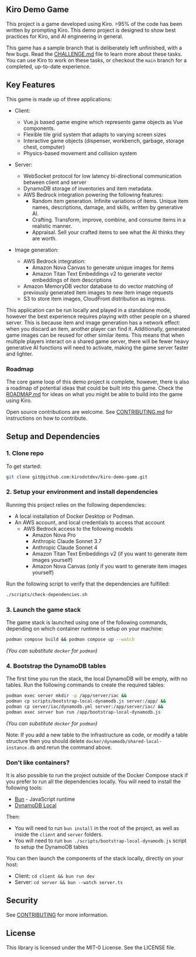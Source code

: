 ## Kiro Demo Game

This project is a game developed using Kiro. >95% of the code
has been written by prompting Kiro. This demo project is
designed to show best practices for Kiro, and AI engineering
in general.

This game has a sample branch that is deliberately left
unfinished, with a few bugs. Read the [CHALLENGE.md](CHALLENGE.md)
file to learn more about these tasks. You can use Kiro to work
on these tasks, or checkout the `main` branch for a completed,
up-to-date experience.

## Key Features

This game is made up of three applications:

- Client:
  * Vue.js based game engine which represents game objects as
    Vue components.
  * Flexible tile grid system that adapts to varying screen sizes
  * Interactive game objects (dispenser, workbench, garbage, storage chest, computer)
  * Physics-based movement and collision system
  
- Server:
  * WebSocket protocol for low latency bi-directional communication between client and server
  * DynamoDB storage of inventories and item metadata.
  * AWS Bedrock integration powering the following features:
     * Random item generation. Infinite variations of items. Unique item names,
       descriptions, damage, and skills, written by generative AI.
     * Crafting. Transform, improve, combine, and consume items in a
       realistic manner.
     * Appraisal. Sell your crafted items to see what the AI thinks
       they are worth.
  
- Image generation:
  * AWS Bedrock integration:
    * Amazon Nova Canvas to generate unique images for items
    * Amazon Titan Text Embeddings v2 to generate vector embeddings of item descriptions
  * Amazon MemoryDB vector database to do vector matching of previously generated item images to new item image requests
  * S3 to store item images, CloudFront distribution as ingress.

This application can be run locally and played in a standalone mode,
however the best experience requires playing with other people
on a shared server. This is because item and image generation has
a network effect: when you discard an item, another player can find it.
Additionally, generated game images can be reused for other
similar items. This means that when multiple players
interact on a shared game server, there will be fewer heavy
generative AI functions will need to activate, making the game
server faster and lighter.

### Roadmap

The core game loop of this demo project is complete, however, there is
also a roadmap of potential ideas that could be built into this game.
Check the [ROADMAP.md](ROADMAP.md) for ideas on what you might be
able to build into the game using Kiro. 

Open source contributions are welcome. See [CONTRIBUTING.md](CONTRIBUTING.md)
for instructions on how to contribute.

## Setup and Dependencies

### 1. Clone repo

To get started:

```sh
git clone git@github.com:kirodotdev/kiro-demo-game.git
```

### 2. Setup your environment and install dependencies

Running this project relies on the following dependencies:

* A local installation of Docker Desktop or Podman.
* An AWS account, and local credentials to access that account
   - AWS Bedrock access to the following models
     - Amazon Nova Pro
     - Anthropic Claude Sonnet 3.7
     - Anthropic Claude Sonnet 4
     - Amazon Titan Text Embeddings v2 (if you want to generate item images yourself)
     - Amazon Nova Canvas (only if you want to generate item images yourself)

Run the following script to verify that the dependencies are fulfilled:

```sh
./scripts/check-dependencies.sh
```

### 3. Launch the game stack

The game stack is launched using one of the following commands, depending on
which container runtime is setup on your machine:

```sh
podman compose build && podman compose up --watch
```
_(You can substitute `docker` for `podman`)_

### 4. Bootstrap the DynamoDB tables

The first time you run the stack, the local DynamoDB will be
empty, with no tables. Run the following commands to create the required tables:

```sh
podman exec server mkdir -p /app/server/iac &&
podman cp scripts/bootstrap-local-dynamodb.js server:/app/ &&
podman cp server/iac/dynamodb.yml server:/app/server/iac/ &&
podman exec server bun run /app/bootstrap-local-dynamodb.js
```
_(You can substitute `docker` for `podman`)_

Note: If you add a new table to the infrastructure as code, or modify a table structure
then you should delete `docker/dynamodb/shared-local-instance.db` and rerun the command above.

### Don't like containers?

It is also possible to run the project outside of the Docker Compose stack if you prefer to run all the dependencies locally. You will 
need to install the following tools:

* [Bun](https://bun.sh/) - JavaScript runtime
* [DynamoDB Local](https://docs.aws.amazon.com/amazondynamodb/latest/developerguide/DynamoDBLocal.html)

Then:
* You will need to run `bun install` in the root of the project, as well as inside the `client` and `server` folders.
* You will need to run `bun ./scripts/bootstrap-local-dynamodb.js` script to setup the DynamoDB tables

You can then launch the components of the stack locally, directly on your host:

- Client: `cd client && bun run dev`
- Server: `cd server && bun --watch server.ts`

## Security

See [CONTRIBUTING](CONTRIBUTING.md#security-issue-notifications) for more information.

## License

This library is licensed under the MIT-0 License. See the LICENSE file.

